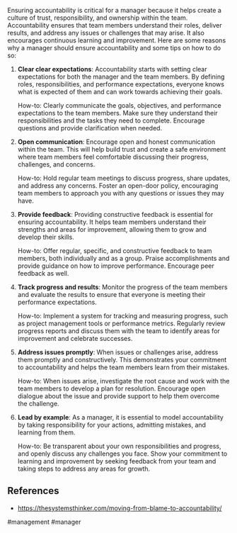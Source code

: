 
Ensuring accountability is critical for a manager because it helps create a culture of trust, responsibility, and ownership within the team. Accountability ensures that team members understand their roles, deliver results, and address any issues or challenges that may arise. It also encourages continuous learning and improvement. Here are some reasons why a manager should ensure accountability and some tips on how to do so:

1. **Clear clear expectations**: Accountability starts with setting clear expectations for both the manager and the team members. By defining roles, responsibilities, and performance expectations, everyone knows what is expected of them and can work towards achieving their goals.

    How-to: Clearly communicate the goals, objectives, and performance expectations to the team members. Make sure they understand their responsibilities and the tasks they need to complete. Encourage questions and provide clarification when needed.

2. **Open communication**: Encourage open and honest communication within the team. This will help build trust and create a safe environment where team members feel comfortable discussing their progress, challenges, and concerns.

    How-to: Hold regular team meetings to discuss progress, share updates, and address any concerns. Foster an open-door policy, encouraging team members to approach you with any questions or issues they may have.

3. **Provide feedback**: Providing constructive feedback is essential for ensuring accountability. It helps team members understand their strengths and areas for improvement, allowing them to grow and develop their skills.

    How-to: Offer regular, specific, and constructive feedback to team members, both individually and as a group. Praise accomplishments and provide guidance on how to improve performance. Encourage peer feedback as well.

4. **Track progress and results**: Monitor the progress of the team members and evaluate the results to ensure that everyone is meeting their performance expectations.

    How-to: Implement a system for tracking and measuring progress, such as project management tools or performance metrics. Regularly review progress reports and discuss them with the team to identify areas for improvement and celebrate successes.

5. **Address issues promptly**: When issues or challenges arise, address them promptly and constructively. This demonstrates your commitment to accountability and helps the team members learn from their mistakes.

    How-to: When issues arise, investigate the root cause and work with the team members to develop a plan for resolution. Encourage open dialogue about the issue and provide support to help them overcome the challenge.

6. **Lead by example**: As a manager, it is essential to model accountability by taking responsibility for your actions, admitting mistakes, and learning from them.

    How-to: Be transparent about your own responsibilities and progress, and openly discuss any challenges you face. Show your commitment to learning and improvement by seeking feedback from your team and taking steps to address any areas for growth.

## References

- https://thesystemsthinker.com/moving-from-blame-to-accountability/

<!-- Keywords -->
#management #manager
<!-- /Keywords -->
